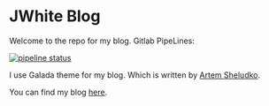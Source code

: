 # JWhite Blog

Welcome to the repo for my blog.
Gitlab PipeLines:

[![pipeline status](https://gitlab.com/Cyb3r-Jak3/blog/badges/master/pipeline.svg)](https://gitlab.com/Cyb3r-Jak3/blog/commits/master)

I use Galada theme for my blog. Which is written by [Artem Sheludko](https://github.com/artemsheludko).

 You can find my blog [here](https://blog.jwhite.network).
